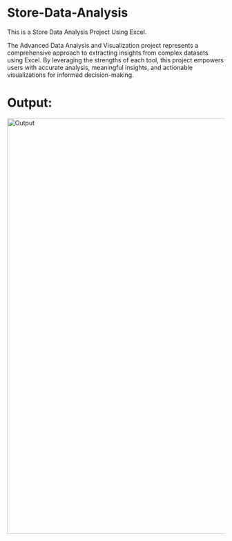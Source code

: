 # Store-Data-Analysis

This is a Store Data Analysis Project Using Excel.

The Advanced Data Analysis and Visualization project represents a comprehensive approach to extracting insights from complex datasets using Excel. By leveraging the strengths of each tool, this project empowers users with accurate analysis, meaningful insights, and actionable visualizations for informed decision-making.

# Output:

<img width="960" alt="Output" src="https://github.com/purnchand/Store-Data-Analysis/assets/117894875/025a71c6-9eba-4afa-9ab4-f8f995629950">
